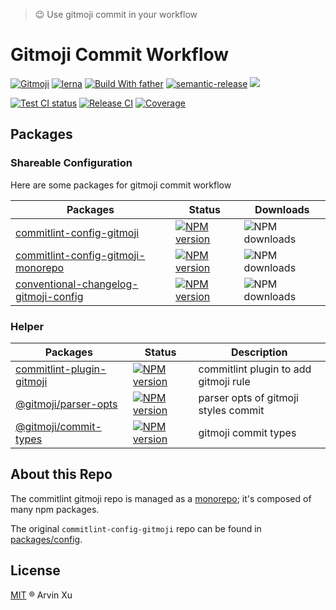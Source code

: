 > 😉 Use gitmoji commit in your workflow

# Gitmoji Commit Workflow

[![Gitmoji][gitmoji]][gitmoji-url] [![lerna][lerna]][lerna-url] [![Build With father][father]][father-url] [![semantic-release][semantic-release]][semantic-release-repo] ![][license-url]

[![Test CI status][test-ci]][test-ci-url] [![Release CI][release-ci]][deploy-ci-url] [![Coverage][coverage]][codecov-url]

<!-- badge -->

[father]: https://img.shields.io/badge/build%20with-father-028fe4.svg
[father-url]: https://github.com/umijs/father/
[lerna]: https://img.shields.io/badge/maintained%20with-lerna-cc00ff.svg
[lerna-url]: https://lernajs.io/
[gitmoji]: https://img.shields.io/badge/gitmoji-%20😜%20😍-FFDD67.svg
[gitmoji-url]: https://gitmoji.carloscuesta.me/
[semantic-release]: https://img.shields.io/badge/%20%20%F0%9F%93%A6%F0%9F%9A%80-semantic--release-e10079.svg
[semantic-release-repo]: https://github.com/semantic-release/semantic-release
[license-url]: https://img.shields.io/github/license/arvinxx/gitmoji-commit-workflow

<!-- Github CI -->

[test-ci]: https://github.com/arvinxx/gitmoji-commit-workflow/workflows/Test%20CI/badge.svg
[release-ci]: https://github.com/arvinxx/gitmoji-commit-workflow/workflows/Release%20CI/badge.svg
[test-ci-url]: https://github.com/arvinxx/gitmoji-commit-workflow/actions?query=workflow%3A%22Test+CI%22
[deploy-ci-url]: https://github.com/arvinxx/gitmoji-commit-workflow/actions?query=workflow%3A%22Release+CI%22
[coverage]: https://codecov.io/gh/arvinxx/gitmoji-commit-workflow/branch/master/graph/badge.svg
[codecov-url]: https://codecov.io/gh/arvinxx/gitmoji-commit-workflow/branch/master

## Packages

### Shareable Configuration

Here are some packages for gitmoji commit workflow

| Packages                                                         | Status                                                       | Downloads                                  |
| ---------------------------------------------------------------- | ------------------------------------------------------------ | ------------------------------------------ |
| [commitlint-config-gitmoji](./packages/config)                   | [![NPM version][config-image]][config-url]                   | ![NPM downloads][config-download]          |
| [commitlint-config-gitmoji-monorepo](./packages/config-monorepo) | [![NPM version][config-monorepo-image]][config-monorepo-url] | ![NPM downloads][config-monorepo-download] |
| [conventional-changelog-gitmoji-config](./packages/changelog)    | [![NPM version][changelog-image]][changelog-url]             | ![NPM downloads][changelog-download]       |

[config-image]: http://img.shields.io/npm/v/commitlint-config-gitmoji.svg?style=flat-square&color=deepgreen&label=latest
[config-url]: http://npmjs.org/package/commitlint-config-gitmoji
[config-download]: https://img.shields.io/npm/dm/commitlint-config-gitmoji.svg?style=flat-square
[config-monorepo-image]: http://img.shields.io/npm/v/commitlint-config-gitmoji-monorepo.svg?style=flat-square&color=deepgreen&label=latest
[config-monorepo-url]: http://npmjs.org/package/commitlint-config-gitmoji-monorepo
[config-monorepo-download]: https://img.shields.io/npm/dm/commitlint-config-gitmoji-monorepo.svg?style=flat-square
[changelog-image]: http://img.shields.io/npm/v/conventional-changelog-gitmoji-config.svg?style=flat-square&color=deepgreen&label=latest
[changelog-url]: http://npmjs.org/package/conventional-changelog-gitmoji-config
[changelog-download]: https://img.shields.io/npm/dm/conventional-changelog-gitmoji-config.svg?style=flat-square

### Helper

| Packages                                         | Status                                     | Description                           |
| ------------------------------------------------ | ------------------------------------------ | ------------------------------------- |
| [commitlint-plugin-gitmoji](./packages/plugin)   | [![NPM version][plugin-image]][plugin-url] | commitlint plugin to add gitmoji rule |
| [@gitmoji/parser-opts](./packages/parser-opts)   | [![NPM version][parser-image]][parser-url] | parser opts of gitmoji styles commit  |
| [@gitmoji/commit-types](./packages/commit-types) | [![NPM version][types-image]][types-url]   | gitmoji commit types                  |

<!-- npm url -->

[plugin-image]: http://img.shields.io/npm/v/commitlint-plugin-gitmoji.svg?style=flat-square&color=deepgreen&label=latest
[plugin-url]: http://npmjs.org/package/commitlint-plugin-gitmoji
[parser-image]: http://img.shields.io/npm/v/@gitmoji/parser-opts.svg?style=flat-square&color=deepgreen&label=latest
[parser-url]: http://npmjs.org/package/@gitmoji/parser-opts
[types-image]: http://img.shields.io/npm/v/@gitmoji/commit-types.svg?style=flat-square&color=deepgreen&label=latest
[types-url]: http://npmjs.org/package/@gitmoji/commit-types

## About this Repo

The commitlint gitmoji repo is managed as a [monorepo](https://github.com/babel/babel/blob/master/doc/design/monorepo.md); it's composed of many npm packages.

The original `commitlint-config-gitmoji` repo can be found in [packages/config](./packages/config).

## License

[MIT](./LICENSE) ® Arvin Xu

